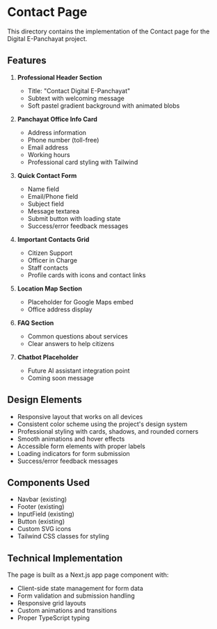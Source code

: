 # Contact Page

This directory contains the implementation of the Contact page for the Digital E-Panchayat project.

## Features

1. **Professional Header Section**
   - Title: "Contact Digital E-Panchayat"
   - Subtext with welcoming message
   - Soft pastel gradient background with animated blobs

2. **Panchayat Office Info Card**
   - Address information
   - Phone number (toll-free)
   - Email address
   - Working hours
   - Professional card styling with Tailwind

3. **Quick Contact Form**
   - Name field
   - Email/Phone field
   - Subject field
   - Message textarea
   - Submit button with loading state
   - Success/error feedback messages

4. **Important Contacts Grid**
   - Citizen Support
   - Officer in Charge
   - Staff contacts
   - Profile cards with icons and contact links

5. **Location Map Section**
   - Placeholder for Google Maps embed
   - Office address display

6. **FAQ Section**
   - Common questions about services
   - Clear answers to help citizens

7. **Chatbot Placeholder**
   - Future AI assistant integration point
   - Coming soon message

## Design Elements

- Responsive layout that works on all devices
- Consistent color scheme using the project's design system
- Professional styling with cards, shadows, and rounded corners
- Smooth animations and hover effects
- Accessible form elements with proper labels
- Loading indicators for form submission
- Success/error feedback messages

## Components Used

- Navbar (existing)
- Footer (existing)
- InputField (existing)
- Button (existing)
- Custom SVG icons
- Tailwind CSS classes for styling

## Technical Implementation

The page is built as a Next.js app page component with:
- Client-side state management for form data
- Form validation and submission handling
- Responsive grid layouts
- Custom animations and transitions
- Proper TypeScript typing